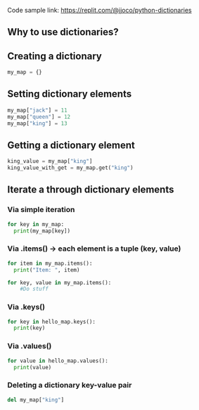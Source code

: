 Code sample link: <https://replit.com/@jjoco/python-dictionaries>

## Why to use dictionaries?
## Creating a dictionary
```python
my_map = {}
```
## Setting dictionary elements
```python
my_map["jack"] = 11
my_map["queen"] = 12
my_map["king"] = 13 
```
## Getting a dictionary element
```python
king_value = my_map["king"] 
king_value_with_get = my_map.get("king") 
```
## Iterate a through dictionary elements

### Via simple iteration
```python
for key in my_map:
  print(my_map[key])
```
### Via .items() -> each element is a tuple (key, value)
```python
for item in my_map.items():
  print("Item: ", item)
```

```python
for key, value in my_map.items():
    #Do stuff
```

### Via .keys()
```python
for key in hello_map.keys():
  print(key)
```
### Via .values()
```python
for value in hello_map.values():
  print(value)
```
### Deleting a dictionary key-value pair
```python
del my_map["king"]
```

